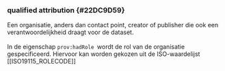 ### qualified attribution {#22DC9D59}
Een organisatie, anders dan contact point, creator of publisher die ook een verantwoordelijkheid draagt voor de dataset.
<br/>
<br/>
In de eigenschap <code>prov:hadRole </code>wordt de rol van de organisatie gespecificeerd. Hiervoor kan worden gekozen uit de ISO-waardelijst [[ISO19115_ROLECODE]]
